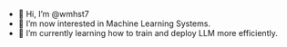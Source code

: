 - 👋 Hi, I’m @wmhst7
- 👀 I’m now interested in Machine Learning Systems.
- 🌱 I’m currently learning how to train and deploy LLM more efficiently.

<!---
wmhst7/wmhst7 is a ✨ special ✨ repository because its `README.md` (this file) appears on your GitHub profile.
You can click the Preview link to take a look at your changes.
--->
